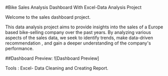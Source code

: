 #Bike Sales Analysis Dashboard With Excel-Data Analysis Project

Welcome to the sales dashboard project.

This data analysis project aims to provide insights into the sales of a Europe based bike-selling company over the past years. By analyzing various aspects of the sales data, we seek to identify trends,
make data-driven recommendation , and gain a deeper understanding of the company's performance.

##Dashboard Preview:
![Dashboard Preview]

Tools : Excel- Data Cleaning and Creating Report.
